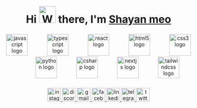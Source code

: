 <h1 align="center" >Hi <img src="https://raw.githubusercontent.com/nixin72/nixin72/master/wave.gif" 
         alt="Waving hand animated gif"
         height="45"
                            width="45" /> there, I'm <a href="https://github.com/Shyan-meo"> Shayan meo</a> </h1>


###

<div align="center">
  <img src="https://cdn.jsdelivr.net/gh/devicons/devicon/icons/javascript/javascript-original.svg" height="58" alt="javascript logo"  />
  <img width="44" />
  <img src="https://cdn.jsdelivr.net/gh/devicons/devicon/icons/typescript/typescript-original.svg" height="58" alt="typescript logo"  />
  <img width="44" />
  <img src="https://cdn.jsdelivr.net/gh/devicons/devicon/icons/react/react-original-wordmark.svg" height="58" alt="react logo"  />
  <img width="44" />
  <img src="https://cdn.jsdelivr.net/gh/devicons/devicon/icons/html5/html5-original.svg" height="58" alt="html5 logo"  />
  <img width="44" />
  <img src="https://cdn.jsdelivr.net/gh/devicons/devicon/icons/css3/css3-original.svg" height="58" alt="css3 logo"  />
  <img width="44" />
  <img src="https://cdn.jsdelivr.net/gh/devicons/devicon/icons/python/python-original.svg" height="58" alt="python logo"  />
  <img width="44" />
  <img src="https://cdn.jsdelivr.net/gh/devicons/devicon/icons/csharp/csharp-original.svg" height="58" alt="csharp logo"  />
  <img width="44" />
  <img src="https://cdn.jsdelivr.net/gh/devicons/devicon/icons/nextjs/nextjs-original.svg" height="58" alt="nextjs logo"  />
  <img width="44" />
  <img src="https://cdn.jsdelivr.net/gh/devicons/devicon/icons/tailwindcss/tailwindcss-original-wordmark.svg" height="58" alt="tailwindcss logo"  />
</div>

###

<div align="center">
  <a href="https://www.instagram.com/" target="_blank">
    <img src="https://img.shields.io/static/v1?message=Instagram&logo=instagram&label=&color=E4405F&logoColor=white&labelColor=&style=for-the-badge" height="36" alt="instagram logo"  />
  </a>
  <a href="https://discord.com/channels/790484092772548613/928269010070548500" target="_blank">
    <img src="https://img.shields.io/static/v1?message=Discord&logo=discord&label=&color=7289DA&logoColor=white&labelColor=&style=for-the-badge" height="36" alt="discord logo"  />
  </a>
  <a href="https://mail.google.com/mail/u/0/?pli=1#sent" target="_blank">
    <img src="https://img.shields.io/static/v1?message=Gmail&logo=gmail&label=&color=D14836&logoColor=white&labelColor=&style=for-the-badge" height="36" alt="gmail logo"  />
  </a>
  <a href="https://www.facebook.com/" target="_blank">
    <img src="https://img.shields.io/static/v1?message=Facebook&logo=facebook&label=&color=1877F2&logoColor=white&labelColor=&style=for-the-badge" height="36" alt="facebook logo"  />
  </a>
  <a href="https://www.linkedin.com/in/muhammad-shayan-99a39b2b0/" target="_blank">
    <img src="https://img.shields.io/static/v1?message=LinkedIn&logo=linkedin&label=&color=0077B5&logoColor=white&labelColor=&style=for-the-badge" height="36" alt="linkedin logo"  />
  </a>
  <a href="https://web.telegram.org/a/" target="_blank">
    <img src="https://img.shields.io/static/v1?message=Telegram&logo=telegram&label=&color=2CA5E0&logoColor=white&labelColor=&style=for-the-badge" height="36" alt="telegram logo"  />
  </a>
  <a href="https://x.com/shayan02273927" target="_blank">
    <img src="https://img.shields.io/static/v1?message=Twitter&logo=twitter&label=&color=1DA1F2&logoColor=white&labelColor=&style=for-the-badge" height="36" alt="twitter logo"  />
  </a>
</div>

###
